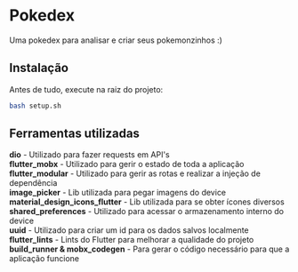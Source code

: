 # Pokedex
Uma pokedex para analisar e criar seus pokemonzinhos :)

## Instalação

Antes de tudo, execute na raiz do projeto:

```sh
bash setup.sh
```

## Ferramentas utilizadas

**dio** - Utilizado para fazer requests em API's<br>
**flutter_mobx** - Utilizado para gerir o estado de toda a aplicação<br>
**flutter_modular** - Utilizado para gerir as rotas e realizar a injeção de dependência<br>
**image_picker** - Lib utilizada para pegar imagens do device<br>
**material_design_icons_flutter** - Lib utilizada para se obter ícones diversos<br>
**shared_preferences** - Utilizado para acessar o armazenamento interno do device<br>
**uuid** - Utilizado para criar um id para os dados salvos localmente<br>
**flutter_lints** - Lints do Flutter para melhorar a qualidade do projeto<br>
**build_runner & mobx_codegen** - Para gerar o código necessário para que a aplicação funcione<br>
